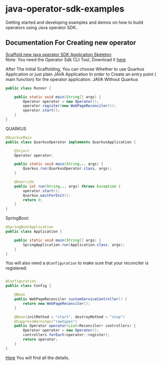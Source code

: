 # java-operator-sdk-examples
Getting started and developing examples and demos on how to build operators using Java operator SDK..

## Documentation For Creating new operator 
[Scaffold new java operator SDK Application Skeleton](https://github.com/operator-framework/java-operator-plugins/blob/main/docs/tutorial.md) \
Note: You need the Operator Sdk CLI Tool, Download it [here]()  

After The Initial Scaffolding, You can choose Whether to use Quarkus Application or just plain JAVA Application In order to Create an entry point ( main function) for the operator application.
JAVA Without Quarkus
```java
public class Runner {

    public static void main(String[] args) {
        Operator operator = new Operator();
        operator.register(new WebPageReconciler());
        operator.start();
    }
}
```

QUARKUS
```java
@QuarkusMain
public class QuarkusOperator implements QuarkusApplication {

    @Inject
    Operator operator;

    public static void main(String... args) {
        Quarkus.run(QuarkusOperator.class, args);
    }

    @Override
    public int run(String... args) throws Exception {
        operator.start();
        Quarkus.waitForExit();
        return 0;
    }
}
```

SpringBoot:
```java
@SpringBootApplication
public class Application {

    public static void main(String[] args) {
        SpringApplication.run(Application.class, args);
    }
}
```

You will also need a `@Configuration` to make sure that your reconciler is registered:

```java

@Configuration
public class Config {

    @Bean
    public WebPageReconciler customServiceController() {
        return new WebPageReconciler();
    }

    @Bean(initMethod = "start", destroyMethod = "stop")
    @SuppressWarnings("rawtypes")
    public Operator operator(List<Reconciler> controllers) {
        Operator operator = new Operator();
        controllers.forEach(operator::register);
        return operator;
    }
}
```


[Here](https://github.com/java-operator-sdk/java-operator-sdk/blob/main/docs/documentation/use-samples.md) You will find all the details. 